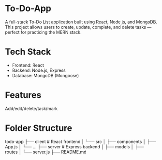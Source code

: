 # To-Do-App

A full-stack To-Do List application built using React, Node.js, and MongoDB. This project allows users to create, update, complete, and delete tasks — perfect for practicing the MERN stack.

# Tech Stack
- Frontend: React
- Backend: Node.js, Express
- Database: MongoDB (Mongoose)

# Features
Add/edit/delete/task/mark

# Folder Structure
todo-app
├── client # React frontend
│ └── src
│ ├── components
│ ├── App.js
│ └── ...
├── server # Express backend
│ ├── models
│ ├── routes
│ └── server.js
├── README.md
